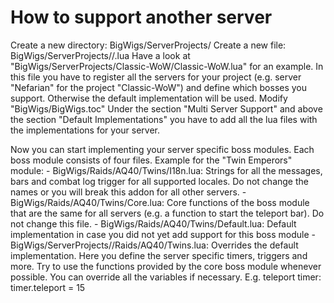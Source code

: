 How to support another server
==============================

Create a new directory: BigWigs/ServerProjects/<Project-Name>
Create a new file: BigWigs/ServerProjects/<Project-Name>/<Project-Name>.lua
	Have a look at "BigWigs/ServerProjects/Classic-WoW/Classic-WoW.lua" for an example. In this file you have to register all the servers for your project (e.g. server "Nefarian" for the project "Classic-WoW") and define which bosses you support. Otherwise the default implementation will be used.
Modify "BigWigs/BigWigs.toc"
	Under the section "Multi Server Support" and above the section "Default Implementations" you have to add all the lua files with the implementations for your server.
	
Now you can start implementing your server specific boss modules. Each boss module consists of four files. Example for the "Twin Emperors" module: 
	- BigWigs/Raids/AQ40/Twins/I18n.lua: Strings for all the messages, bars and combat log trigger for all supported locales. Do not change the names or you will break this addon for all other servers.
	- BigWigs/Raids/AQ40/Twins/Core.lua: Core functions of the boss module that are the same for all servers (e.g. a function to start the teleport bar). Do not change this file.
	- BigWigs/Raids/AQ40/Twins/Default.lua: Default implementation in case you did not yet add support for this boss module
	- BigWigs/ServerProjects/<Project-Name>/Raids/AQ40/Twins.lua: Overrides the default implementation. Here you define the server specific timers, triggers and more. Try to use the functions provided by the core boss module whenever possible. You can override all the variables if necessary. E.g. teleport timer: timer.teleport = 15